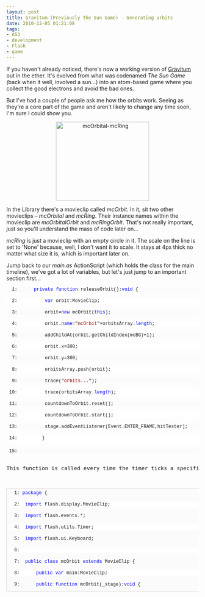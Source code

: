 ```yaml
---
layout: post
title: Gravitum (Previously The Sun Game) - Generating orbits
date: 2010-12-05 01:21:08
tags:
- AS3
- development
- Flash
- game
---
```

<p>If you haven't already noticed, there's now a working version of <a href="http://www.mattcrouch.net/portfolio/insight.php?p=gravitum">Gravitum</a> out in the ether. It's evolved from what was codenamed <em>The Sun Game (</em>back when it well, involved a sun…) into an atom-based game where you collect the good electrons and avoid the bad ones.</p>
<p>But I've had a couple of people ask me how the orbits work. Seeing as they're a core part of the game and aren't likely to change any time soon, I'm sure I could show you.</p>
<p style="text-align: center;"><a href="http://www.mattcrouch.net/blog/images/b0847eba0b03_8FE/mcOrbital-mcRing.png"><img class="aligncenter" title="mcOrbital-mcRing" src="{{ site.baseurl }}/assets/mcOrbital-mcRing_thumb.png" border="0" alt="mcOrbital-mcRing" width="244" height="207" /></a></p>
<p>In the Library there's a movieclip called <em>mcOrbit</em>. In it, sit two other movieclips – <em>mcOrbital </em>and <em>mcRing</em>. Their instance names within the movieclip are <em>mcOrbitalOrbit </em>and <em>mcRingOrbit</em>. That's not really important, just so you'll understand the mass of code later on…</p>
<p><em>mcRing </em>is just a movieclip with an empty circle in it. The scale on the line is set to 'None' because, well, I don't want it to scale. It stays at 4px thick no matter what size it is, which is important later on.</p>
<p>Jump back to our <em>main.as </em>ActionScript (which holds the class for the main timeline), we've got a lot of variables, but let's just jump to an important section first…</p>
<pre>
<pre style="background-color: #fbfbfb; margin: 0em; width: 100%; font-family: consolas,'Courier New',courier,monospace; font-size: 12px;">  1: 		<span style="color: #0000ff;">private</span> <span style="color: #0000ff;">function</span> releaseOrbit():<span style="color: #0000ff;">void</span> {
</pre>
<pre style="background-color: #ffffff; margin: 0em; width: 100%; font-family: consolas,'Courier New',courier,monospace; font-size: 12px;">  2: 			<span style="color: #0000ff;">var</span> orbit:MovieClip;
</pre>
<pre style="background-color: #fbfbfb; margin: 0em; width: 100%; font-family: consolas,'Courier New',courier,monospace; font-size: 12px;">  3: 			orbit=<span style="color: #0000ff;">new</span> mcOrbit(<span style="color: #0000ff;">this</span>);
</pre>
<pre style="background-color: #ffffff; margin: 0em; width: 100%; font-family: consolas,'Courier New',courier,monospace; font-size: 12px;">  4: 			orbit.<span style="color: #0000ff;">name</span>="<span style="color: #8b0000;">mcOrbit</span>"+orbitsArray.<span style="color: #0000ff;">length</span>;
</pre>
<pre style="background-color: #fbfbfb; margin: 0em; width: 100%; font-family: consolas,'Courier New',courier,monospace; font-size: 12px;">  5: 			addChildAt(orbit,getChildIndex(mcBG)+1);
</pre>
<pre style="background-color: #ffffff; margin: 0em; width: 100%; font-family: consolas,'Courier New',courier,monospace; font-size: 12px;">  6: 			orbit.x=300;
</pre>
<pre style="background-color: #fbfbfb; margin: 0em; width: 100%; font-family: consolas,'Courier New',courier,monospace; font-size: 12px;">  7: 			orbit.y=300;
</pre>
<pre style="background-color: #ffffff; margin: 0em; width: 100%; font-family: consolas,'Courier New',courier,monospace; font-size: 12px;">  8: 			orbitsArray.push(orbit);
</pre>
<pre style="background-color: #fbfbfb; margin: 0em; width: 100%; font-family: consolas,'Courier New',courier,monospace; font-size: 12px;">  9: 			trace("<span style="color: #8b0000;">orbits...</span>");
</pre>
<pre style="background-color: #ffffff; margin: 0em; width: 100%; font-family: consolas,'Courier New',courier,monospace; font-size: 12px;"> 10: 			trace(orbitsArray.<span style="color: #0000ff;">length</span>);
</pre>
<pre style="background-color: #fbfbfb; margin: 0em; width: 100%; font-family: consolas,'Courier New',courier,monospace; font-size: 12px;"> 11: 			countdownToOrbit.reset();
</pre>
<pre style="background-color: #ffffff; margin: 0em; width: 100%; font-family: consolas,'Courier New',courier,monospace; font-size: 12px;"> 12: 			countdownToOrbit.start();
</pre>
<pre style="background-color: #fbfbfb; margin: 0em; width: 100%; font-family: consolas,'Courier New',courier,monospace; font-size: 12px;"> 13: 			stage.addEventListener(Event.ENTER_FRAME,hitTester);
</pre>
<pre style="background-color: #ffffff; margin: 0em; width: 100.13%; font-family: consolas,'Courier New',courier,monospace; height: 18px; font-size: 12px;"> 14: 		}
</pre>
<pre style="background-color: #fbfbfb; margin: 0em; width: 100%; font-family: consolas,'Courier New',courier,monospace; font-size: 12px;"> 15:</pre>
<p>This function is called every time the timer ticks a specific number of times (depending on the level) but that'll be covered in another post. You'll just have to keep tuning in for that one, I'm afraid.  What this is doing is creating a blank movieclip, loading into that an instance of <em>mcOrbit</em> (which is defined earlier on in the script), gives it a unique name based on it's position in the array (which is used for hittesting, which we'll come to), places it and positions it in the centre of the stage, puts it into the array, does a couple of traces (to show it's done it all) resets the timer and adds an event listener which runs every frame to make sure it tests hits on it.  Phew, that's a lot of stuff it's doing at once, but it's necessary to get that all out the way so we can generate countless orbits when the game gets harder with more than one orbital.  So now we've got an orbit on the stage. But it's not going to move unless we tell it to. This is where <em>mcOrbit.as </em>comes into play, which loads every time <em>mcOrbit </em>does.</p>
<pre style="border: 1px solid #cecece; padding: 5px; background-color: #fbfbfb; min-height: 40px; width: 702px; height: 259px; overflow: auto;">
<pre style="background-color: #fbfbfb; margin: 0em; width: 100%; font-family: consolas,'Courier New',courier,monospace; font-size: 12px;">  1: <span style="color: #0000ff;">package</span> {
</pre>
<pre style="background-color: #ffffff; margin: 0em; width: 100%; font-family: consolas,'Courier New',courier,monospace; font-size: 12px;">  2: 	<span style="color: #0000ff;">import</span> flash.display.MovieClip;
</pre>
<pre style="background-color: #fbfbfb; margin: 0em; width: 100%; font-family: consolas,'Courier New',courier,monospace; font-size: 12px;">  3: 	<span style="color: #0000ff;">import</span> flash.events.*;
</pre>
<pre style="background-color: #ffffff; margin: 0em; width: 100%; font-family: consolas,'Courier New',courier,monospace; font-size: 12px;">  4: 	<span style="color: #0000ff;">import</span> flash.utils.Timer;
</pre>
<pre style="background-color: #fbfbfb; margin: 0em; width: 100%; font-family: consolas,'Courier New',courier,monospace; font-size: 12px;">  5: 	<span style="color: #0000ff;">import</span> flash.ui.Keyboard;
</pre>
<pre style="background-color: #ffffff; margin: 0em; width: 100%; font-family: consolas,'Courier New',courier,monospace; font-size: 12px;">  6:
</pre>
<pre style="background-color: #fbfbfb; margin: 0em; width: 100%; font-family: consolas,'Courier New',courier,monospace; font-size: 12px;">  7: 	<span style="color: #0000ff;">public</span> <span style="color: #0000ff;">class</span> mcOrbit <span style="color: #0000ff;">extends</span> MovieClip {
</pre>
<pre style="background-color: #ffffff; margin: 0em; width: 100%; font-family: consolas,'Courier New',courier,monospace; font-size: 12px;">  8: 		<span style="color: #0000ff;">public</span> <span style="color: #0000ff;">var</span> main:MovieClip;
</pre>
<pre style="background-color: #fbfbfb; margin: 0em; width: 100%; font-family: consolas,'Courier New',courier,monospace; font-size: 12px;">  9: 		<span style="color: #0000ff;">public</span> <span style="color: #0000ff;">function</span> mcOrbit(_stage):<span style="color: #0000ff;">void</span> {
</pre>
<pre style="background-color: #ffffff; margin: 0em; width: 100%; font-family: consolas,'Courier New',courier,monospace; font-size: 12px;"> 10: 			main=_stage;
</pre>
<pre style="background-color: #fbfbfb; margin: 0em; width: 100%; font-family: consolas,'Courier New',courier,monospace; font-size: 12px;"> 11: 			<span style="color: #0000ff;">this</span>.addEventListener(Event.ENTER_FRAME,moveOut);
</pre>
<pre style="background-color: #ffffff; margin: 0em; width: 100%; font-family: consolas,'Courier New',courier,monospace; font-size: 12px;"> 12: 			addEventListener(Event.ADDED_TO_STAGE,init);
</pre>
<pre style="background-color: #fbfbfb; margin: 0em; width: 100%; font-family: consolas,'Courier New',courier,monospace; font-size: 12px;"> 13: 		}
</pre>
<pre style="background-color: #ffffff; margin: 0em; width: 100%; font-family: consolas,'Courier New',courier,monospace; font-size: 12px;"> 14:
</pre>
<pre style="background-color: #fbfbfb; margin: 0em; width: 100%; font-family: consolas,'Courier New',courier,monospace; font-size: 12px;"> 15: 		<span style="color: #0000ff;">private</span> <span style="color: #0000ff;">function</span> init(event:Event):<span style="color: #0000ff;">void</span> {
</pre>
<pre style="background-color: #ffffff; margin: 0em; width: 100%; font-family: consolas,'Courier New',courier,monospace; font-size: 12px;"> 16: 			stage.addEventListener(KeyboardEvent.KEY_DOWN, startMove);
</pre>
<pre style="background-color: #fbfbfb; margin: 0em; width: 100%; font-family: consolas,'Courier New',courier,monospace; font-size: 12px;"> 17: 		}
</pre>
<pre style="background-color: #ffffff; margin: 0em; width: 100%; font-family: consolas,'Courier New',courier,monospace; font-size: 12px;"> 18:
</pre>
<pre style="background-color: #fbfbfb; margin: 0em; width: 100%; font-family: consolas,'Courier New',courier,monospace; font-size: 12px;"> 19: 		<span style="color: #0000ff;">public</span> <span style="color: #0000ff;">function</span> moveOut(event:Event):<span style="color: #0000ff;">void</span> {
</pre>
<pre style="background-color: #ffffff; margin: 0em; width: 100%; font-family: consolas,'Courier New',courier,monospace; font-size: 12px;"> 20: 			<span style="color: #0000ff;">if</span> (main.livesLeft &lt;= 0 || main.coinsCollected &gt;= main.noOfCoins) {
</pre>
<pre style="background-color: #fbfbfb; margin: 0em; width: 100%; font-family: consolas,'Courier New',courier,monospace; font-size: 12px;"> 21: 				<span style="color: #0000ff;">parent</span>.removeChild(<span style="color: #0000ff;">this</span>);
</pre>
<pre style="background-color: #ffffff; margin: 0em; width: 100%; font-family: consolas,'Courier New',courier,monospace; font-size: 12px;"> 22: 				<span style="color: #0000ff;">this</span>.removeEventListener(Event.ENTER_FRAME,moveOut);
</pre>
<pre style="background-color: #fbfbfb; margin: 0em; width: 100%; font-family: consolas,'Courier New',courier,monospace; font-size: 12px;"> 23: 			}
</pre>
<pre style="background-color: #ffffff; margin: 0em; width: 100%; font-family: consolas,'Courier New',courier,monospace; font-size: 12px;"> 24: 			<span style="color: #0000ff;">if</span> (<span style="color: #0000ff;">this</span>.mcRingOrbit.width&gt;650) {
</pre>
<pre style="background-color: #fbfbfb; margin: 0em; width: 100%; font-family: consolas,'Courier New',courier,monospace; font-size: 12px;"> 25: 				<span style="color: #0000ff;">parent</span>.removeChild(<span style="color: #0000ff;">this</span>);
</pre>
<pre style="background-color: #ffffff; margin: 0em; width: 100%; font-family: consolas,'Courier New',courier,monospace; font-size: 12px;"> 26: 				removeEventListener(Event.ENTER_FRAME,moveOut);
</pre>
<pre style="background-color: #fbfbfb; margin: 0em; width: 100%; font-family: consolas,'Courier New',courier,monospace; font-size: 12px;"> 27: 				trace("<span style="color: #8b0000;">removed orbital</span>");
</pre>
<pre style="background-color: #ffffff; margin: 0em; width: 100%; font-family: consolas,'Courier New',courier,monospace; font-size: 12px;"> 28: 				main.removedOrbits++;
</pre>
<pre style="background-color: #fbfbfb; margin: 0em; width: 100%; font-family: consolas,'Courier New',courier,monospace; font-size: 12px;"> 29: 				<span style="color: #0000ff;">if</span> (main.removedOrbits&gt;=main.noOfOrbits) {
</pre>
<pre style="background-color: #ffffff; margin: 0em; width: 100%; font-family: consolas,'Courier New',courier,monospace; font-size: 12px;"> 30: 					main.nextLevel();
</pre>
<pre style="background-color: #fbfbfb; margin: 0em; width: 100%; font-family: consolas,'Courier New',courier,monospace; font-size: 12px;"> 31: 				}
</pre>
<pre style="background-color: #ffffff; margin: 0em; width: 100%; font-family: consolas,'Courier New',courier,monospace; font-size: 12px;"> 32: 			} <span style="color: #0000ff;">else</span> {
</pre>
<pre style="background-color: #fbfbfb; margin: 0em; width: 100%; font-family: consolas,'Courier New',courier,monospace; font-size: 12px;"> 33: 				<span style="color: #0000ff;">this</span>.mcRingOrbit.width+=main.speedOfOrbitExpand;
</pre>
<pre style="background-color: #ffffff; margin: 0em; width: 100%; font-family: consolas,'Courier New',courier,monospace; font-size: 12px;"> 34: 				<span style="color: #0000ff;">this</span>.mcRingOrbit.height+=main.speedOfOrbitExpand;
</pre>
<pre style="background-color: #fbfbfb; margin: 0em; width: 100%; font-family: consolas,'Courier New',courier,monospace; font-size: 12px;"> 35: 				<span style="color: #008000;">//this.mcOrbitalOrbit.y -= (main.speedOfOrbitExpand / 2) - ((main.speedOfOrbitExpand / 2)/this.mcRingOrbit.height);</span>
</pre>
<pre style="background-color: #ffffff; margin: 0em; width: 100%; font-family: consolas,'Courier New',courier,monospace; font-size: 12px;"> 36: 				<span style="color: #0000ff;">this</span>.mcOrbitalOrbit.y = (-(<span style="color: #0000ff;">this</span>.mcRingOrbit.height/2) + ((<span style="color: #0000ff;">this</span>.mcRingOrbit.scaleY * 2)));
</pre>
<pre style="background-color: #fbfbfb; margin: 0em; width: 100%; font-family: consolas,'Courier New',courier,monospace; font-size: 12px;"> 37: 			}
</pre>
<pre style="background-color: #ffffff; margin: 0em; width: 100%; font-family: consolas,'Courier New',courier,monospace; font-size: 12px;"> 38: 		}
</pre>
<pre style="background-color: #fbfbfb; margin: 0em; width: 100%; font-family: consolas,'Courier New',courier,monospace; font-size: 12px;"> 39:
</pre>
<pre style="background-color: #ffffff; margin: 0em; width: 100%; font-family: consolas,'Courier New',courier,monospace; font-size: 12px;"> 40: 		<span style="color: #0000ff;">public</span> <span style="color: #0000ff;">function</span> startMove(event:KeyboardEvent):<span style="color: #0000ff;">void</span> {
</pre>
<pre style="background-color: #fbfbfb; margin: 0em; width: 100%; font-family: consolas,'Courier New',courier,monospace; font-size: 12px;"> 41: 			<span style="color: #0000ff;">switch</span> (event.keyCode) {
</pre>
<pre style="background-color: #ffffff; margin: 0em; width: 100%; font-family: consolas,'Courier New',courier,monospace; font-size: 12px;"> 42: 				<span style="color: #0000ff;">case</span> Keyboard.LEFT :
</pre>
<pre style="background-color: #fbfbfb; margin: 0em; width: 100%; font-family: consolas,'Courier New',courier,monospace; font-size: 12px;"> 43: 					<span style="color: #0000ff;">this</span>.rotation-=(3000 / <span style="color: #0000ff;">this</span>.width);
</pre>
<pre style="background-color: #ffffff; margin: 0em; width: 100%; font-family: consolas,'Courier New',courier,monospace; font-size: 12px;"> 44: 					<span style="color: #0000ff;">this</span>.mcOrbitalOrbit.rotation+=(3000 / <span style="color: #0000ff;">this</span>.width);
</pre>
<pre style="background-color: #fbfbfb; margin: 0em; width: 100%; font-family: consolas,'Courier New',courier,monospace; font-size: 12px;"> 45: 					<span style="color: #0000ff;">break</span>;
</pre>
<pre style="background-color: #ffffff; margin: 0em; width: 100%; font-family: consolas,'Courier New',courier,monospace; font-size: 12px;"> 46: 				<span style="color: #0000ff;">case</span> Keyboard.RIGHT :
</pre>
<pre style="background-color: #fbfbfb; margin: 0em; width: 100%; font-family: consolas,'Courier New',courier,monospace; font-size: 12px;"> 47: 					<span style="color: #0000ff;">this</span>.rotation+=(3000 / <span style="color: #0000ff;">this</span>.width);
</pre>
<pre style="background-color: #ffffff; margin: 0em; width: 100%; font-family: consolas,'Courier New',courier,monospace; font-size: 12px;"> 48: 					<span style="color: #0000ff;">this</span>.mcOrbitalOrbit.rotation-=(3000 / <span style="color: #0000ff;">this</span>.width);
</pre>
<pre style="background-color: #fbfbfb; margin: 0em; width: 100%; font-family: consolas,'Courier New',courier,monospace; font-size: 12px;"> 49: 					<span style="color: #0000ff;">break</span>;
</pre>
<pre style="background-color: #ffffff; margin: 0em; width: 100%; font-family: consolas,'Courier New',courier,monospace; font-size: 12px;"> 50: 			}
</pre>
<pre style="background-color: #fbfbfb; margin: 0em; width: 100%; font-family: consolas,'Courier New',courier,monospace; font-size: 12px;"> 51: 		}
</pre>
<pre style="background-color: #ffffff; margin: 0em; width: 100%; font-family: consolas,'Courier New',courier,monospace; font-size: 12px;"> 52: 	}
</pre>
<pre style="background-color: #fbfbfb; margin: 0em; width: 100%; font-family: consolas,'Courier New',courier,monospace; font-size: 12px;"> 53: }</pre>
<p>(It's in a scroll box to save your sanity, but it's there. All of it.)</p>
<p>I'll sum it up as this – when it loads, every frame it's on the stage, it will grow by a certain amount dictated by a variable inside the <em>main.as </em>file (to do with the level you're on and some other complex sounding maths…), usually somewhere between 1-6 pixels a frame, until it reaches a maximum width of around 650 pixels, where it will remove itself from the stage and add one to a counter that keeps track of how many have gone through. When that counter equals the amount released, the level is over and the user has completed it successfully, so on to the next one.</p>
<p>But if you resize the whole <em>mcOrbit </em>movieclip, everything will get bigger, including the orbital (the little red dot you control, if you didn't know. :)). The solution is to actually resize <em>mcRingOrbit</em> and have <em>mcOrbitalOrbit </em>stick onto that. There's some strange looking code in there that does that in what looks like a totally backwards and stupid way, but it's needed thanks to the way the no scaling of lines works. Essentially, the width is reported as if it was being scaled, so you need to compensate for that with its relation to its <span style="font-family: Lucida Console;">ScaleX </span>and <span style="font-family: Lucida Console;">ScaleY</span> values. It's a bit random, but it works, so…</p>
<p>That's pretty much it. When the user pushes the left and right arrow keys it's not the orbital moving but the whole movieclip rotating. The speed of its rotation depends on how far from the centre it is (kind of like a normal gravitational thing, really) so you need to take extra care when playing.</p>
<p>And that's how they work. Nothing exciting, just how it works if anyone ever needs to make one.</p>
